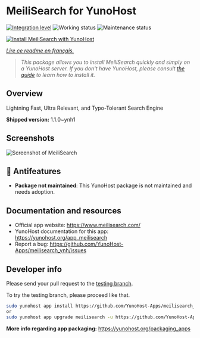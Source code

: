 <!--
N.B.: This README was automatically generated by https://github.com/YunoHost/apps/tree/master/tools/README-generator
It shall NOT be edited by hand.
-->

# MeiliSearch for YunoHost

[![Integration level](https://dash.yunohost.org/integration/meilisearch.svg)](https://dash.yunohost.org/appci/app/meilisearch) ![Working status](https://ci-apps.yunohost.org/ci/badges/meilisearch.status.svg) ![Maintenance status](https://ci-apps.yunohost.org/ci/badges/meilisearch.maintain.svg)

[![Install MeiliSearch with YunoHost](https://install-app.yunohost.org/install-with-yunohost.svg)](https://install-app.yunohost.org/?app=meilisearch)

*[Lire ce readme en français.](./README_fr.md)*

> *This package allows you to install MeiliSearch quickly and simply on a YunoHost server.
If you don't have YunoHost, please consult [the guide](https://yunohost.org/#/install) to learn how to install it.*

## Overview

Lightning Fast, Ultra Relevant, and Typo-Tolerant Search Engine

**Shipped version:** 1.1.0~ynh1

## Screenshots

![Screenshot of MeiliSearch](./doc/screenshots/movies-web-demo.gif)

## :red_circle: Antifeatures

- **Package not maintained**: This YunoHost package is not maintained and needs adoption.

## Documentation and resources

* Official app website: <https://www.meilisearch.com/>
* YunoHost documentation for this app: <https://yunohost.org/app_meilisearch>
* Report a bug: <https://github.com/YunoHost-Apps/meilisearch_ynh/issues>

## Developer info

Please send your pull request to the [testing branch](https://github.com/YunoHost-Apps/meilisearch_ynh/tree/testing).

To try the testing branch, please proceed like that.

``` bash
sudo yunohost app install https://github.com/YunoHost-Apps/meilisearch_ynh/tree/testing --debug
or
sudo yunohost app upgrade meilisearch -u https://github.com/YunoHost-Apps/meilisearch_ynh/tree/testing --debug
```

**More info regarding app packaging:** <https://yunohost.org/packaging_apps>
